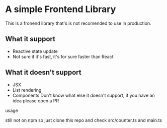 # A simple Frontend Library

This is a fronend library that's is not recomended to use in production.

## What it support
- Reactive state update
- Not sure if it's fast, it's for sure faster than React

## What it doesn't support
- JSX
- List rendering
- Components
Don't know what else it doesn't support, if you have an idea please open a PR

usage

still not on npm so just clone this repo and check src/counter.ts and main.ts
